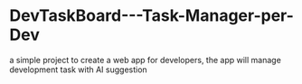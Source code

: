 # DevTaskBoard---Task-Manager-per-Dev
a simple project to create a web app for developers, the app will manage development task with AI suggestion 
